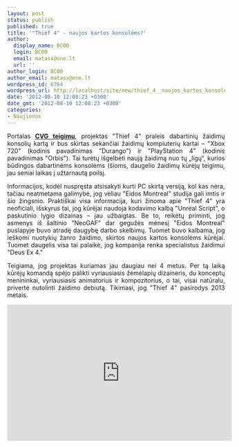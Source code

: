 ```yaml
---
layout: post
status: publish
published: true
title: '"Thief 4" - naujos kartos konsolėms?'
author:
  display_name: BC00
  login: BC00
  email: matasx@one.lt
  url: ''
author_login: BC00
author_email: matasx@one.lt
wordpress_id: 6764
wordpress_url: http://localhost/site/new/thief_4__naujos_kartos_konsolems/
date: '2012-08-10 12:08:23 +0300'
date_gmt: '2012-08-10 12:08:23 +0300'
categories:
- Naujienos
---
```

<p style="text-align: justify;">
	Portalas <strong><a href="http://www.computerandvideogames.com/">CVG teigimu</a></strong>, projektas &quot;Thief 4&quot; praleis dabartinių žaidimų konsolių kartą ir bus skirtas sekančiai žaidimų kompiuterių kartai &ndash; &quot;Xbox 720&quot; (kodinis pavadinimas &quot;Durango&quot;) ir &quot;PlayStation 4&quot; (kodinis pavadinimas &quot;Orbis&quot;). Tai turėtų i&scaron;gelbėti naują žaidimą nuo tų &bdquo;ligų&ldquo;, kurios būdingos dabartinėms konsolėms (&scaron;ioms, daugelio žaidimų kūrėjų teigimu, jau seniai laikas į užtarnautą poilsį.</p>
<p style="text-align: justify;">
	Informacijos, kodėl nuspręsta atsisakyti kurti PC skirtą versiją, kol kas nėra, tačiau neatmetama galimybė, jog vėliau &quot;Eidos Montreal&quot; studija gali imtis ir &scaron;io žingsnio. Prakti&scaron;kai visa informacija, kuri žinoma apie &quot;Thief 4&quot; yra neoficiali, i&scaron;skyrus tai, jog kūrėjai naudoja kodavimo kalbą &quot;Unreal Script&quot;, o paskutinio lygio dizainas &ndash; jau užbaigtas. Be to, reikėtų priminti, jog asmenys i&scaron; &scaron;altinio &quot;NeoGAF&quot; dar gegužės mėnesį &quot;Eidos Montreal&quot; puslapyje buvo atradę daugybę darbo skelbimų. Tuomet buvo kalbama, jog ie&scaron;komi nuotykių žanro žaidimo, skirtos naujos kartos konsolėms kūrėjai. Tuomet daugelis visa tai palaikė, jog kompanija renka specialistus žaidimui &quot;Deus Ex 4.&quot;</p>
<p style="text-align: justify;">
	Teigiama, jog projektas kuriamas jau daugiau nei 4 metus. Per tą laiką kūrėjų komandą spėjo palikti vyriausiasis žemėlapių dizaineris, du konceptų menininkai, vyriausiasis animatorius ir kompozitorius, o tai, visai natūralu, privertė nutolinti žaidimo debiutą. Tikimasi, jog &quot;Thief 4&quot; pasirodys 2013 metais.</p>
<p>
	<iframe allowfullscreen="" frameborder="0" height="315" src="http://www.youtube.com/embed/JTKk94whlLk" width="520"></iframe></p>
